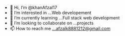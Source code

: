 - 👋 Hi, I’m @khanAfzal17
- 👀 I’m interested in ...Web developement
- 🌱 I’m currently learning ...Full stack web development
- 💞️ I’m looking to collaborate on ...projects
- 📫 How to reach me ...afzalk8881212@gmail.com

<!---
khanAfzal17/khanAfzal17 is a ✨ special ✨ repository because its `README.md` (this file) appears on your GitHub profile.
You can click the Preview link to take a look at your changes.
--->
